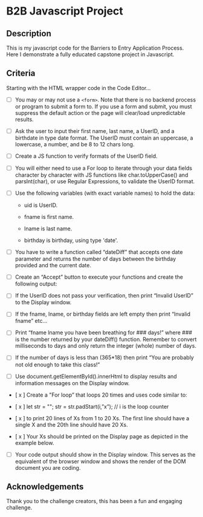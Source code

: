 # B2B Javascript Project

## Description
  This is my javascript code for the Barriers to Entry Application Process. Here I demonstrate a fully educated capstone project in Javascript.

## Criteria

Starting with the HTML wrapper code in the Code Editor...

- [ ] You may or may not use a `<form>`. Note that there is no backend process or program to submit a form to. If you use a form and submit, you must suppress the default action or the page will clear/load unpredictable results.

- [ ] Ask the user to input their first name, last name, a UserID, and a birthdate in type date format.  The UserID must contain an uppercase, a lowercase, a number, and be 8 to 12 chars long.  

- [ ] Create a JS function to verify formats of the UserID field.

- [ ] You will either need to use a For loop to iterate through your data fields character by character with JS functions like char.toUpperCase() and parsInt(char), or use Regular Expressions, to validate the UserID format.

- [ ] Use the following variables (with exact variable names) to hold the data:

  - uid is UserID.

  - fname is first name.

  - lname is last name.

  - birthday is birthday, using type 'date'.

- [ ] You have to write a function called “dateDiff” that accepts one date parameter and returns the number of days between the birthday provided and the current date.

- [ ] Create an “Accept” button to execute your functions and create the following output:

- [ ] If the UserID does not pass your verification, then print “Invalid UserID” to the Display window.

- [ ] If the fname, lname, or birthday fields are left empty then print “Invalid fname” etc…

- [ ] Print “fname lname you have been breathing for ### days!” where ### is the number returned by your dateDiff() function.  Remember to convert milliseconds to days and only return the integer (whole) number of days.

- [ ] If the number of days is less than (365*18) then print “You are probably not old enough to take this class!”

- [ ] Use document.getElementById().innerHtml to display results and information messages on the Display window.

- [ x ] Create a "For loop” that loops 20 times and uses code similar to:

- [ x ] let str = "";
str = str.padStart(i,”x”); // i is the loop counter

- [ x ] to print 20 lines of Xs from 1 to 20 Xs.  The first line should have a single X and the 20th line should have 20 Xs.

- [ x ] Your Xs should be printed on the Display page as depicted in the example below.

- [ ] Your code output should show in the Display window.  This serves as the equivalent of the browser window and shows the render of the DOM document you are coding.

## Acknowledgements
  Thank you to the challenge creators, this has been a fun and engaging challenge.

